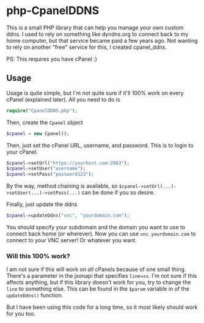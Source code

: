 # php-CpanelDDNS

This is a small PHP library that can help you manage your own custom ddns. I used to rely on something like dyndns.org to connect back to my home computer, but that service became paid a few years ago. Not wanting to rely on another "free" service for this, I created cpanel_ddns.

PS: This requires you have cPanel :)

## Usage
Usage is quite simple, but I'm not quite sure if it'll 100% work on every cPanel (explained later). All you need to do is

```php
require("CpanelDDNS.php");
```

Then, create the `Cpanel` object

```php
$cpanel = new Cpanel();
```

Then, just set the cPanel URL, username, and password. This is to login to your cPanel.

```php
$cpanel->setUrl("https://yourhost.com:2083");
$cpanel->setUser("username");
$cpanel->setPass("password123");
```

By the way, method chaining is available, so `$cpanel->setUrl(...)->setUser(...)->setPass(...)` can be done if you so desire.

Finally, just update the ddns

```php
$cpanel->updateDdns("vnc", "yourdomain.com");
```

You should specify your subdomain and the domain you want to use to connect back home (or wherever). Now you can use `vnc.yourdomain.com` to connect to your VNC server! Or whatever you want.

### Will this 100% work?
I am not sure if this will work on *all* cPanels because of one small thing. There's a parameter in the jsonapi that specifies `line=xx`. I'm not sure if this affects anything, but if this library doesn't work for you, try to change the `line` to something else. This can be found in the `$param` variable in of the `updateDdns()` function.

But I have been using this code for a long time, so it most likely should work for you too.
